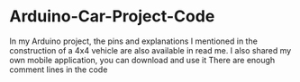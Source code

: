 # Arduino-Car-Project-Code
In my Arduino project, the pins and explanations I mentioned in the construction of a 4x4 vehicle are also available in read me.
I also shared my own mobile application, you can download and use it
There are enough comment lines in the code
